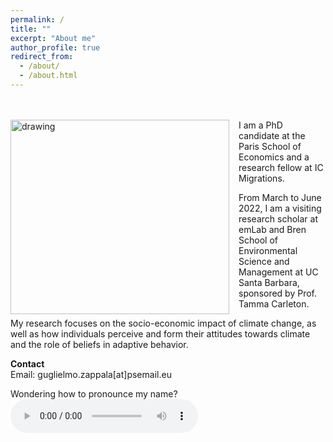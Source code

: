 ```yaml
---
permalink: /
title: ""
excerpt: "About me"
author_profile: true
redirect_from: 
  - /about/
  - /about.html
---
```

<br />
<!-- <img src=https://github.com/guglielmozappala/guglielmozappala.github.io/tree/master/images/upload copia.png style="width:540px;height:740px;"> -->
<br />
<!--![github small](/images/upload copia.png) -->
<img src="/images/upload.png" alt="drawing" width="350" height="311" style="float: left; padding-right:15px"/> I am a PhD candidate at the Paris School of Economics and a research fellow at IC Migrations. <br>

From March to June 2022, I am a visiting research scholar at emLab and Bren School of Environmental Science and Management at UC Santa Barbara, sponsored by Prof. Tamma Carleton. <br>

My research focuses on the socio-economic impact of climate change, as well as how individuals perceive and form their attitudes towards climate and the role of beliefs in adaptive behavior. <br>

**Contact** <br>
Email: guglielmo.zappala[at]psemail.eu 

Wondering how to pronounce my name?
<audio controls> <source src="https://github.com/guglielmozappala/guglielmozappala.github.io/blob/master/files/freejazz.wav" type="audio/ogg"></audio>
                           
                           
